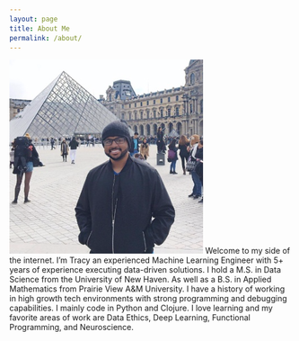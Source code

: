 ```yaml
---
layout: page
title: About Me
permalink: /about/
---
```

![](images/me.png)
Welcome to my side of the internet. I’m Tracy an experienced Machine Learning Engineer with 5+ years of experience executing data-driven solutions. I hold a M.S. in Data Science from the University of New Haven. As well as a B.S. in Applied Mathematics from Prairie View A&M University. I have a history of working in high growth tech environments with strong programming and debugging capabilities. I mainly code in Python and Clojure. I love learning and my favorite areas of work are Data Ethics, Deep Learning, Functional Programming, and Neuroscience.
